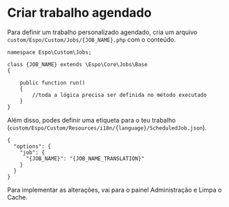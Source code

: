 # Criar trabalho agendado

Para definir um trabalho personalizado agendado, cria um arquivo `custom/Espo/Custom/Jobs/{JOB_NAME}.php` com o conteúdo.

```
namespace Espo\Custom\Jobs; 

class {JOB_NAME} extends \Espo\Core\Jobs\Base 
{
    
    public function run() 
    {	 
	    //toda a lógica precisa ser definida no método executado
    }	 
}
```

Além disso, podes definir uma etiqueta para o teu trabalho (`custom/Espo/Custom/Resources/i18n/{language}/ScheduledJob.json`).
```
{
  "options": { 
    "job": { 
      "{JOB_NAME}": "{JOB_NAME_TRANSLATION}"
    }
  }
}
```

Para implementar as alterações, vai para o painel Administração e Limpa o Cache.
